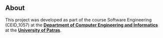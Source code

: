 ## About 

This project was developed as part of the course Software Engineering (CEID_1057) at the **[Department of Computer Engineering and Informatics](https://www.ceid.upatras.gr/en/)** at the **[University of Patras](https://www.upatras.gr/en/)**.



